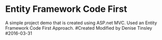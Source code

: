 # Entity Framework Code First
A simple project demo that is created using ASP.net MVC. Used an Entity Framework Code First Approach.
#Created Modified by Denise Tinsley
#2016-03-31
